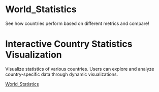 # World_Statistics

See how countries perform based on different metrics and compare!

# Interactive Country Statistics Visualization

Visualize statistics of various countries. Users can explore and analyze country-specific data through dynamic visualizations.

[World_Statistics](https://worldstatistics-ahmad-fouly.streamlit.app)
